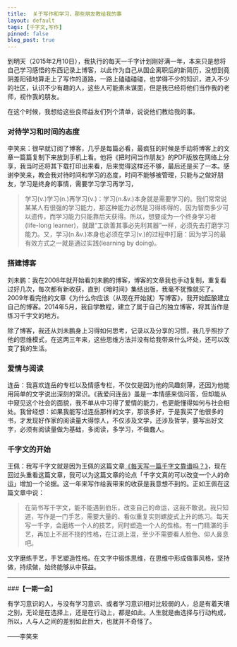 ```yaml
---
title:  关于写作和学习，那些朋友教给我的事
layout: default
tags: [千字文,写作]
pinned: false
blog_post: true
---
```


到明天（2015年2月10日），我执行的每天一千字计划刚好满一年，本来只是想将自己学习感悟的东西记录上博客，以此作为自己从国企离职后的新简历，没想到竟阴差阳错地算走上了写作的道路，一路上磕磕碰碰，也学得不少的知识，进入不少的社区，认识不少有趣的人，这些人可能素未谋面，但是我已经将他们当作我的老师，视作我的朋友。

在这个时候，我想给这些良师益友们列个清单，说说他们教给我的事。

### 对待学习和时间的态度

李笑来：很早就订阅了博客，几乎是每篇必看，最疯狂的时候是手动将博客上的文章一篇篇复制下来放到手机上看。他将《把时间当作朋友》的PDF版放在网络上分享，我当时还将其下载打印出来看，后来觉得这样还不够，最后还是买了一本。感谢李笑来，教会我对待时间和学习的态度，时间不能够被管理，只能与之做好朋友，学习是终身的事情，需要学习学习再学习，

>学习(v.)学习(n.)再学习(v.)：学习(n.&v.)本身就是需要学习的。我们常常说某某人有很强的学习能力，那这种能力必然是习得练得的，因为智商多少可以遗传，而学习能力只能靠后天获得。所以，想要成为一个终身学习者(life-long learner)，就跟“工欲善其事必先利其器”一样，必须先去打磨学习能力。又，学习(n.&v.)本身也必须在学习(v.)的过程中打磨：因为学习的最有效方式之一就是通过实践(learning by doing)。


### 搭建博客

刘未鹏：我在2008年就开始看刘未鹏的博客，博客的文章我也手动复制，重复看过好几次，每次都有新收获，直到《暗时间》集结出版，我毫不犹豫就买了。2009年看完他的文章《为什么你应该（从现在开始就）写博客》，我开始酝酿建立自己的博客。2014年5月，我自学教程，建立了属于自己的独立博客，将其当作是练习千字文的地方。

除了博客，我还从刘未鹏身上习得如何思考，记录以及分享的习惯，我几乎照抄了他的思维模式，在这两三年来，这些思维方法并没有给我带来什么坏处，还可以改变了我的生活。


### 爱情与阅读

连岳：我喜欢连岳的专栏以及情感专栏，不仅仅是因为他的风趣刻薄，还因为他能用简单的文字说出深刻的常识。《我爱问连岳》虽是一本情感来信问答，但却能从中窥见这个社会的面貌，我不单从中习得了爱情的能力，也更能懂得如何与社会相处。我曾经想：如果我能写过连岳那样的文字，那该多好，于是我买了他很多的书，才发现好作家的阅读量大得惊人，不仅涉及文学，还涉及哲学，要写出好文字，必须有阅读量做为基础，多阅读，多学习，不做蠢人。


### 千字文的开始

王佩：我写千字文就是因为王佩的这篇文章[《每天写一篇千字文靠谱吗？》](http://www.jianshu.com/p/2ab3616a2ca5)，现在回过头重看这篇文章，我可以为这篇文章的论点「千字文真的可以改变一个人的命运」增加一个论据。这一年来写作给我带来的收获是我意想不到的。正如王佩在这篇文章中说：

>在简书写千字文，能不能遇到伯乐，改变自己的命运，这我不敢说。我只知道，写作是一门手艺，需要大量的、看似重复实则螺旋式上升的练习。每天写一千字，会磨练一个人的技艺，同时塑造一个人的性格。有一门精湛的手艺，再加上不屈不挠的性格，在江湖上混，至少不需要看人脸色、仰人鼻息吧。

文字磨练手艺，手艺塑造性格。在文字中锻炼思维，在思维中形成做事风格，坚持做，持续做，始终能够从中获益。


---

###**【一期一会】**

有学习意识的人，与没有学习意识、或者学习意识相对比较弱的人，总是有着天壤之别，无论是在选择上，还是在行动上，都是如此。人生就是由选择与行动构成，所以，人与人之间的差别如此巨大，也就并不奇怪了。

——李笑来


